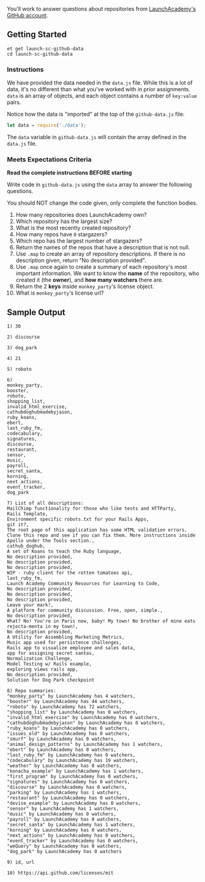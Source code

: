 You'll work to answer questions about repositories from [LaunchAcademy's GitHub account](https://api.github.com/orgs/LaunchAcademy/repos).
   
## Getting Started      
       
```no-highlight  
et get launch-sc-github-data    
cd launch-sc-github-data   
```   
   
### Instructions 
 
We have provided the data needed in the `data.js` file. While this is a lot of data, it's no different than what you've worked with in prior assignments. `data` is an array of objects, and each object contains a number of `key:value` pairs.

Notice how the data is "imported" at the top of the `github-data.js` file:

```javascript
let data = require('./data'); 
```

The `data` variable in `github-data.js` will contain the array defined in the `data.js` file.

### Meets Expectations Criteria
**Read the complete instructions BEFORE starting**

Write code in `github-data.js` using the `data` array to answer the following questions.

You should NOT change the code given, only complete the function bodies.

1. How many repositories does LaunchAcademy own? 
2. Which repository has the largest size? 
3. What is the most recently created repository?  
4. How many repos have `0` stargazers?  
5. Which repo has the largest number of stargazers?  
6. Return the names of the repos that have a description that is not null. 
7. Use `.map` to create an array of repository descriptions. If there is no description given, return "No description provided". 
8. Use `.map` once again to create a summary of each repository's most important information. We want to know the **name** of the repository, who created it (the **owner**), and **how many watchers** there are.
9. Return the 2 **keys** inside `monkey_party`'s license object.
10. What is `monkey_party`'s license url? 

## Sample Output

```no-highlight
1) 30

2) discourse

3) dog_park

4) 21

5) roboto

6) 
monkey_party,
booster,
roboto,
shopping_list,
invalid_html_exercise,
cathubdoghubmadebyjason,
ruby_koans,
ebert,
last_ruby_fm,
codecabulary,
signatures,
discourse,
restaurant,
sensor,
music,
payroll,
secret_santa,
korning,
next_actions,
event_tracker,
dog_park

7) List of all descriptions:
MailChimp functionality for those who like tests and HTTParty,
Rails Template,
Environment specific robots.txt for your Rails Apps,
git it?,
The root page of this application has some HTML validation errors. Clone this repo and see if you can fix them. More instructions inside Apollo under the Tools section.,
cathub_doghub,
A set of Koans to teach the Ruby language,
No description provided,
No description provided,
No description provided,
WIP - ruby client for the rotten tomatoes api,
last_ruby_fm,
Launch Academy Community Resources for Learning to Code,
No description provided,
No description provided,
No description provided,
Leave your mark!,
A platform for community discussion. Free, open, simple.,
No description provided,
What? No! You're in Paris now, baby! My town! No brother of mine eats rejecta-menta in my town!,
No description provided,
A Utility for Assembling Marketing Metrics,
Music app used for persistence challenges,
Rails app to visualize employee and sales data,
app for assigning secret santas,
Normalization Challenge,
Model Testing w/ Rails example,
exploring views rails app,
No description provided,
Solution for Dog Park checkpoint

8) Repo summaries:
"monkey_party" by LaunchAcademy has 4 watchers,
"booster" by LaunchAcademy has 44 watchers,
"roboto" by LaunchAcademy has 72 watchers,
"shopping_list" by LaunchAcademy has 0 watchers,
"invalid_html_exercise" by LaunchAcademy has 0 watchers,
"cathubdoghubmadebyjason" by LaunchAcademy has 0 watchers,
"ruby_koans" by LaunchAcademy has 0 watchers,
"issues_old" by LaunchAcademy has 0 watchers,
"smurf" by LaunchAcademy has 0 watchers,
"animal_design_patterns" by LaunchAcademy has 1 watchers,
"ebert" by LaunchAcademy has 0 watchers,
"last_ruby_fm" by LaunchAcademy has 0 watchers,
"codecabulary" by LaunchAcademy has 19 watchers,
"weather" by LaunchAcademy has 0 watchers,
"konacha_example" by LaunchAcademy has 1 watchers,
"first_program" by LaunchAcademy has 0 watchers,
"signatures" by LaunchAcademy has 0 watchers,
"discourse" by LaunchAcademy has 0 watchers,
"parking" by LaunchAcademy has 1 watchers,
"restaurant" by LaunchAcademy has 0 watchers,
"devise_example" by LaunchAcademy has 0 watchers,
"sensor" by LaunchAcademy has 1 watchers,
"music" by LaunchAcademy has 0 watchers,
"payroll" by LaunchAcademy has 0 watchers,
"secret_santa" by LaunchAcademy has 1 watchers,
"korning" by LaunchAcademy has 0 watchers,
"next_actions" by LaunchAcademy has 0 watchers,
"event_tracker" by LaunchAcademy has 0 watchers,
"weQuery" by LaunchAcademy has 0 watchers,
"dog_park" by LaunchAcademy has 0 watchers

9) id, url

10) https://api.github.com/licenses/mit
```
